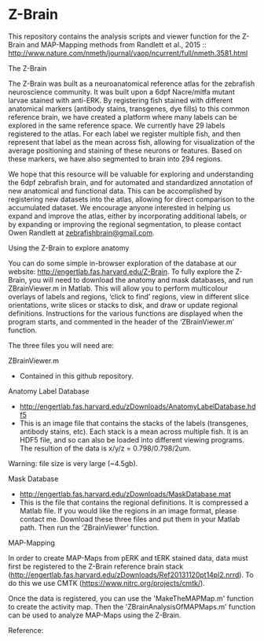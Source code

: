 # Z-Brain

This repository contains the analysis scripts and viewer function for the Z-Brain and MAP-Mapping methods from Randlett et al., 2015 ::  http://www.nature.com/nmeth/journal/vaop/ncurrent/full/nmeth.3581.html

The Z-Brain

The Z-Brain was built as a neuroanatomical reference atlas for the zebrafish neuroscience community. It was built upon a 6dpf Nacre/mitfa mutant larvae stained with anti-ERK. By registering fish stained with different anatomical markers (antibody stains, transgenes, dye fills) to this common reference brain, we have created a platform where many labels can be explored in the same reference space. We currently have 29 labels registered to the atlas. For each label we register multiple fish, and then represent that label as the mean across fish, allowing for visualization of the average positioning and staining of these neurons or features. Based on these markers, we have also segmented to brain into 294 regions.

We hope that this resource will be valuable for exploring and understanding the 6dpf zebrafish brain, and for automated and standardized annotation of new anatomical and functional data. This can be accomplished by registering new datasets into the atlas, allowing for direct comparison to the accumulated dataset. We encourage anyone interested in helping us expand and improve the atlas, either by incorporating additional labels, or by expanding or improving the regional segmentation, to please contact Owen Randlett at zebrafishbrain@gmail.com.

Using the Z-Brain to explore anatomy

You can do some simple in-browser exploration of the database at our website: http://engertlab.fas.harvard.edu/Z-Brain. 
To fully explore the Z-Brain, you will need to download the anatomy and mask databases, and run ZBrainViewer.m in Matlab. This will allow you to perform multicolour overlays of labels and regions, ‘click to find’ regions, view in different slice orientations, write slices or stacks to disk, and draw or update regional definitions. Instructions for the various functions are displayed when the program starts, and commented in the header of the ‘ZBrainViewer.m’ function.

The three files you will need are:

ZBrainViewer.m
- Contained in this github repository.

Anatomy Label Database
- http://engertlab.fas.harvard.edu/zDownloads/AnatomyLabelDatabase.hdf5
- This is an image file that contains the stacks of the labels (transgenes, antibody stains, etc). Each stack is a mean across multiple fish. It is an HDF5 file, and so can also be loaded into different viewing programs. The resultion of the data is x/y/z = 0.798/0.798/2um. 

Warning: file size is very large (~4.5gb).


Mask Database
- http://engertlab.fas.harvard.edu/zDownloads/MaskDatabase.mat
- This is the file that contains the regional definitions. It is compressed a Matlab file. If you would like the regions in an image format, please contact me.
Download these three files and put them in your Matlab path. Then run the ‘ZBrainViewer’ function.

MAP-Mapping

In order to create MAP-Maps from pERK and tERK stained data, data must first be registered to the Z-Brain reference brain stack (http://engertlab.fas.harvard.edu/zDownloads/Ref20131120pt14pl2.nrrd). To do this we use CMTK (https://www.nitrc.org/projects/cmtk/).

Once the data is registered, you can use the 'MakeTheMAPMap.m' function to create the activity map. Then the 'ZBrainAnalysisOfMAPMaps.m' function can be used to analyze MAP-Maps using the Z-Brain. 

Reference:
